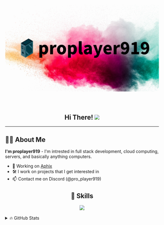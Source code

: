 <h1 align="center"><img src="./banner.png" /></h1>

<div align="center"><img src="https://komarev.com/ghpvc/?username=proplayer919&style=flat-square&color=blue" alt=""/></div>

<h2 align="center">
  Hi There!
  <img src="https://media.giphy.com/media/hvRJCLFzcasrR4ia7z/giphy.gif" width="30px"/>
</h2>

---

## 🧑‍💻 About Me

**I'm proplayer919** - I'm intrested in full stack development, cloud computing, servers, and basically anything computers.

- 🔭 Working on [Aphix](https://github.com/aphix-project)
- 🛠️ I work on projects that I get interested in
- 📫 Contact me on Discord (@pro_player919)

<h2 align="center">🧰 Skills </h2>

<p align="center">
  <a href="https://skillicons.dev">
    <img src="https://skillicons.dev/icons?i=python,vscode,cs,js,css,html,nodejs,bash,discord,dotnet,express,git,github,md" />
  </a>
</p>

<details>
<summary>🔥 GitHub Stats</summary>
<p align="center">
    <img alt="" src="https://github-readme-stats.vercel.app/api?username=proplayer919&theme=tokyonight&show_icons=true">
</p>

<p align="center">
    <img alt="" src="https://github-readme-stats.vercel.app/api/top-langs/?username=proplayer919&layout=compact&theme=vision-friendly-dark&count_private=true&hide_border=true">
</p>
</details>
